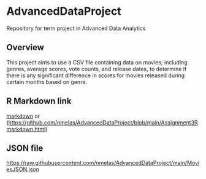 # AdvancedDataProject
Repository for term project in Advanced Data Analytics
## Overview
This project aims to use a CSV file containing data on movies; including genres, average scores, vote counts, and release dates, to determine if there is any significant difference in scores for movies released during certain months based on genre.
## R Markdown link
[markdown](https://rpubs.com/nmelas/1216820) or (https://github.com/nmelas/AdvancedDataProject/blob/main/Assignment3Rmarkdown.html)
## JSON file
https://raw.githubusercontent.com/nmelas/AdvancedDataProject/main/MoviesJSON.json
